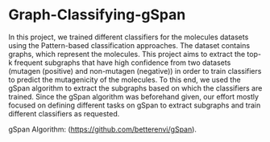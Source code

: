 # Graph-Classifying-gSpan
In this project, we trained different classifiers for the molecules datasets using the Pattern-based classification
approaches. The dataset contains graphs, which represent the molecules. This project aims to extract the
top-k frequent subgraphs that have high confidence from two datasets (mutagen (positive) and non-mutagen
(negative)) in order to train classifiers to predict the mutagenicity of the molecules. To this end, we used
the gSpan algorithm to extract the subgraphs based on which the classifiers are trained. Since the gSpan
algorithm was beforehand given, our effort mostly focused on defining different tasks on gSpan to extract
subgraphs and train different classifiers as requested.

gSpan Algorithm: (https://github.com/betterenvi/gSpan).
